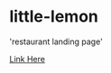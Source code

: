 # little-lemon
'restaurant landing page'

[Link Here](https://webstermanyanga.github.io/little-lemon/)
